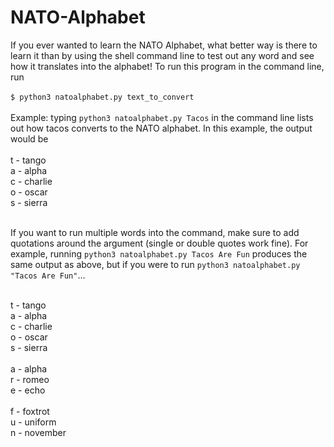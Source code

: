 # NATO-Alphabet
If you ever wanted to learn the NATO Alphabet, what better way is there to learn it than by using the shell command line to test out any word and see how it translates into the alphabet!
To run this program in the command line, run <br /><br />```$ python3 natoalphabet.py text_to_convert```<br /><br />
Example: typing ```python3 natoalphabet.py Tacos``` in the command line lists out how tacos converts to the NATO alphabet. In this example, the output would be <br /><br />
t - tango<br />
a - alpha<br />
c - charlie<br />
o - oscar<br />
s - sierra<br /><br />

If you want to run multiple words into the command, make sure to add quotations around the argument (single or double quotes work fine). For example, running ```python3 natoalphabet.py Tacos Are Fun``` produces the same output as above, but if you were to run ```python3 natoalphabet.py "Tacos Are Fun"```... <br /><br />

t - tango<br />
a - alpha<br />
c - charlie<br />
o - oscar<br />
s - sierra<br />
<br />
a - alpha<br />
r - romeo<br />
e - echo<br />
<br />
f - foxtrot<br />
u - uniform<br />
n - november
